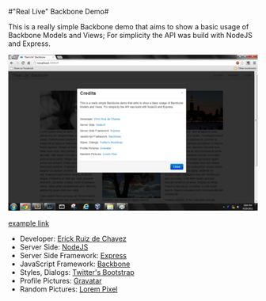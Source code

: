 #"Real Live" Backbone Demo#

This is a really simple Backbone demo that aims to show a basic usage of
Backbone Models and Views; For simplicity the API was build with NodeJS and
Express.

![Screenshot](./screenshots/002.png)

[example link](http://example.com/)

* Developer: [Erick Ruiz de Chavez](http://erickrdch.com)
* Server Side: [NodeJS](http://nodejs.org)
* Server Side Framework: [Express](http://expressjs.com)
* JavaScript Framework: [Backbone](http://backbonejs.org)
* Styles, Dialogs: [Twitter's Bootstrap](http://twitter.github.com/bootstrap/)
* Profile Pictures: [Gravatar](http://gravatar.com/)
* Random Pictures: [Lorem Pixel](http://lorempixel.com/)